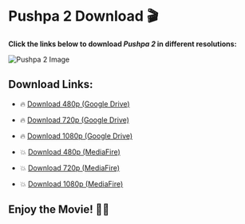 # Pushpa 2 Download 🎬

**Click the links below to download *Pushpa 2* in different resolutions:**

![Pushpa 2 Image](https://your-image-url.com/pushpa2.jpg)  <!-- Replace with your image URL -->

## Download Links:

- 🔥 [Download 480p (Google Drive)](your-gdrive-link-480p)
- 🔥 [Download 720p (Google Drive)](your-gdrive-link-720p)
- 🔥 [Download 1080p (Google Drive)](your-gdrive-link-1080p)

- 💥 [Download 480p (MediaFire)](your-mediafire-link-480p)
- 💥 [Download 720p (MediaFire)](your-mediafire-link-720p)
- 💥 [Download 1080p (MediaFire)](your-mediafire-link-1080p)

## Enjoy the Movie! 🍿🎉
